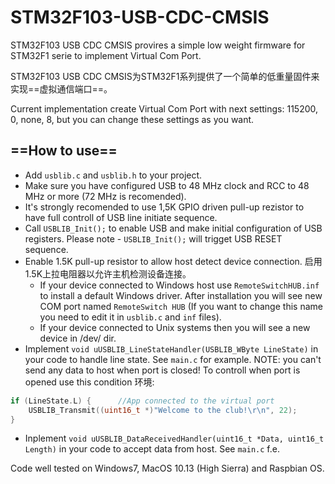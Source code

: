 # STM32F103-USB-CDC-CMSIS
STM32F103 USB CDC CMSIS provires a simple low weight firmware for STM32F1 serie to implement Virtual Com Port.

STM32F103 USB CDC CMSIS为STM32F1系列提供了一个简单的低重量固件来实现==虚拟通信端口==。

Current implementation create Virtual Com Port with next settings: 115200, 0, none, 8, but you can change these settings as you want.

## ==How to use==
* Add `usblib.c` and `usblib.h` to your project.
* Make sure you have configured USB to 48 MHz clock and RCC to 48 MHz or more (72 MHz is recomended).
* It's strongly recomended to use 1,5K GPIO driven pull-up rezistor to have full controll of USB line initiate sequence.
* Call `USBLIB_Init();` to enable USB and make initial configuration of USB registers. Please note - `USBLIB_Init();` will trigget USB RESET sequence.
* Enable 1.5K pull-up resistor to allow host detect device connection.  启用1.5K上拉电阻器以允许主机检测设备连接。
  * If your device connected to Windows host use `RemoteSwitchHUB.inf` to install a default Windows driver. After installation you will see new COM port named `RemoteSwitch HUB` (If you want to change this name you need to edit  it in `usblib.c` and `inf` files).
  * If your device connected to Unix systems then you will see a new device in /dev/ dir.
* Implement ```void uUSBLIB_LineStateHandler(USBLIB_WByte LineState)``` in your code to handle line state. See `main.c` for example. 
NOTE: you can't send any data to host when port is closed! To controll when port is opened use this condition 环境:
```c 
if (LineState.L) {      //App connected to the virtual port
    USBLIB_Transmit((uint16_t *)"Welcome to the club!\r\n", 22);
}
```
* Inplement `void uUSBLIB_DataReceivedHandler(uint16_t *Data, uint16_t Length)` in your code to accept data from host. See `main.c` f.e.

Code well tested on Windows7, MacOS 10.13 (High Sierra) and Raspbian OS.
